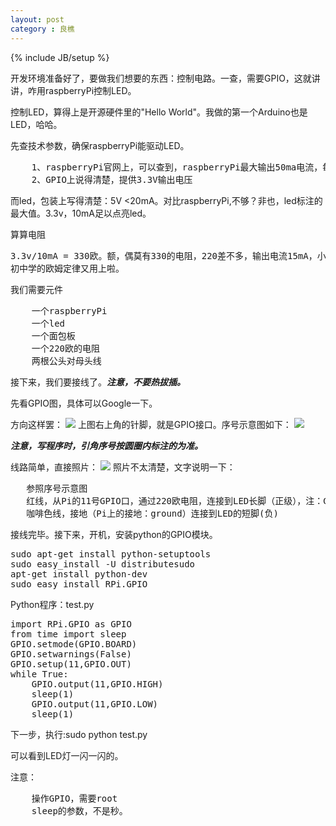 ```yaml
---
layout: post
category : 良樵
---
```

{% include JB/setup %}

开发环境准备好了，要做我们想要的东西：控制电路。一查，需要GPIO，这就讲讲，咋用raspberryPi控制LED。

控制LED，算得上是开源硬件里的"Hello World"。我做的第一个Arduino也是LED，哈哈。

先查技术参数，确保raspberryPi能驱动LED。
<pre>
	1、raspberryPi官网上，可以查到，raspberryPi最大输出50ma电流，每个引脚最大15ma
	2、GPIO上说得清楚，提供3.3V输出电压
</pre>	
而led，包装上写得清楚：5V   <20mA。对比raspberryPi,不够？非也，led标注的最大值。3.3v，10mA足以点亮led。

算算电阻
<pre>
3.3v/10mA = 330欧。额，偶莫有330的电阻，220差不多，输出电流15mA，小于20mA就烧不了。
初中学的欧姆定律又用上啦。
</pre>

我们需要元件
<pre>
	一个raspberryPi
	一个led
	一个面包板
    一个220欧的电阻
    两根公头对母头线
</pre>

接下来，我们要接线了。***注意，不要热拔插。***

先看GPIO图，具体可以Google一下。

方向这样罢：
![](https://raw.github.com/hackeen/hackeen.github.com/master/img/20130607/RASPBERRYPIGPIO.JPG)
上图右上角的针脚，就是GPIO接口。序号示意图如下：
![](https://raw.github.com/hackeen/hackeen.github.com/master/img/20130607/GPIO.png)

***注意，写程序时，引角序号按圆圈内标注的为准。***

线路简单，直接照片：
![](https://raw.github.com/hackeen/hackeen.github.com/master/img/20130607/LINK.JPG)
照片不太清楚，文字说明一下：
<pre>
   参照序号示意图
   红线，从Pi的11号GPIO口，通过220欧电阻，连接到LED长脚（正级），注：GPIO口绿色的都可以接。
   咖啡色线，接地（Pi上的接地：ground）连接到LED的短脚(负)
</pre>	

接线完毕。接下来，开机，安装python的GPIO模块。
<pre>
sudo apt-get install python-setuptools
sudo easy_install -U distributesudo 
apt-get install python-dev
sudo easy_install RPi.GPIO
</pre>

Python程序：test.py
<pre>
import RPi.GPIO as GPIO
from time import sleep
GPIO.setmode(GPIO.BOARD)
GPIO.setwarnings(False)
GPIO.setup(11,GPIO.OUT)
while True:	
	GPIO.output(11,GPIO.HIGH)
	sleep(1)
	GPIO.output(11,GPIO.LOW)
	sleep(1)
</pre>	

下一步，执行:sudo python test.py

可以看到LED灯一闪一闪的。

注意：
<pre>
	操作GPIO，需要root
	sleep的参数，不是秒。
</pre>	
